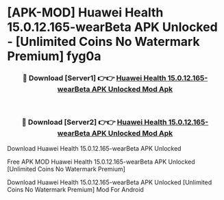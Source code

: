 # [APK-MOD] Huawei Health 15.0.12.165-wearBeta APK Unlocked - [Unlimited Coins No Watermark Premium] fyg0a



<div align="center">
<h3>🔴 Download [Server1] 👉👉 <a href="https://momento.my/?title=Huawei_Health_15.0.12.165-wearBeta_APK_Unlocked">Huawei Health 15.0.12.165-wearBeta APK Unlocked Mod Apk</a></h3><br>

<h3>🔴 Download [Server2] 👉👉 <a href="https://momento.my/?title=Huawei_Health_15.0.12.165-wearBeta_APK_Unlocked">Huawei Health 15.0.12.165-wearBeta APK Unlocked Mod Apk</a></h3>
</div>



Download Huawei Health 15.0.12.165-wearBeta APK Unlocked 

Free APK MOD Huawei Health 15.0.12.165-wearBeta APK Unlocked [Unlimited Coins No Watermark Premium]

Download Huawei Health 15.0.12.165-wearBeta APK Unlocked [Unlimited Coins No Watermark Premium] Mod For Android
